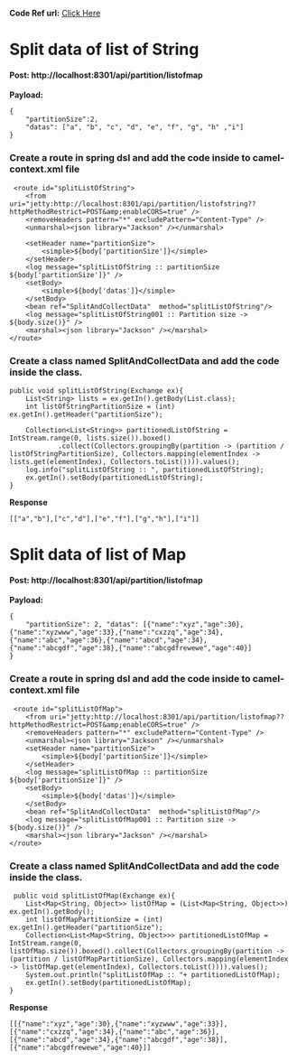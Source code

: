 
**Code Ref url:** <a href="https://github.com/ajeet-lab/springboot-camel-microservices/tree/master/DataSplitAndCollect" target="_blank" />Click Here</a>

# Split data of list of String
#### Post: http://localhost:8301/api/partition/listofmap
**Payload:**
```
{
    "partitionSize":2,
    "datas": ["a", "b", "c", "d", "e", "f", "g", "h" ,"i"]
}
```

### Create a route in spring dsl and add the code inside to camel-context.xml file
```
 <route id="splitListOfString">
    <from uri="jetty:http://localhost:8301/api/partition/listofstring??httpMethodRestrict=POST&amp;enableCORS=true" />
    <removeHeaders pattern="*" excludePattern="Content-Type" />
    <unmarshal><json library="Jackson" /></unmarshal>

    <setHeader name="partitionSize">
        <simple>${body['partitionSize']}</simple>
    </setHeader>
    <log message="splitListOfString :: partitionSize ${body['partitionSize']}" />
    <setBody>
        <simple>${body['datas']}</simple>
    </setBody>
    <bean ref="SplitAndCollectData"  method="splitListOfString"/>
    <log message="splitListOfString001 :: Partition size -> ${body.size()}" />
    <marshal><json library="Jackson" /></marshal>
</route>
```

### Create a class named SplitAndCollectData and add the code inside the class.
```
public void splitListOfString(Exchange ex){
    List<String> lists = ex.getIn().getBody(List.class);
    int listOfStringPartitionSize = (int) ex.getIn().getHeader("partitionSize");

    Collection<List<String>> partitionedListOfString = IntStream.range(0, lists.size()).boxed()
            .collect(Collectors.groupingBy(partition -> (partition / listOfStringPartitionSize), Collectors.mapping(elementIndex -> lists.get(elementIndex), Collectors.toList()))).values();
    log.info("splitListOfString :: ", partitionedListOfString);
    ex.getIn().setBody(partitionedListOfString);
}
```

**Response**
```
[["a","b"],["c","d"],["e","f"],["g","h"],["i"]]
```






# Split data of list of Map
#### Post: http://localhost:8301/api/partition/listofmap
**Payload:**
```
{
    "partitionSize": 2, "datas": [{"name":"xyz","age":30},{"name":"xyzwww","age":33},{"name":"cxzzq","age":34},{"name":"abc","age":36},{"name":"abcd","age":34},{"name":"abcgdf","age":38},{"name":"abcgdfrewewe","age":40}]
}
```

### Create a route in spring dsl and add the code inside to camel-context.xml file
```
 <route id="splitListOfMap">
    <from uri="jetty:http://localhost:8301/api/partition/listofmap??httpMethodRestrict=POST&amp;enableCORS=true" />
    <removeHeaders pattern="*" excludePattern="Content-Type" />
    <unmarshal><json library="Jackson" /></unmarshal>
    <setHeader name="partitionSize">
        <simple>${body['partitionSize']}</simple>
    </setHeader>
    <log message="splitListOfMap :: partitionSize ${body['partitionSize']}" />
    <setBody>
        <simple>${body['datas']}</simple>
    </setBody>
    <bean ref="SplitAndCollectData"  method="splitListOfMap"/>
    <log message="splitListOfMap001 :: Partition size -> ${body.size()}" />
    <marshal><json library="Jackson" /></marshal>
</route>
```

### Create a class named SplitAndCollectData and add the code inside the class.
```
 public void splitListOfMap(Exchange ex){
    List<Map<String, Object>> listOfMap = (List<Map<String, Object>>) ex.getIn().getBody();
    int listOfMapPartitionSize = (int) ex.getIn().getHeader("partitionSize");
    Collection<List<Map<String, Object>>> partitionedListOfMap = IntStream.range(0, listOfMap.size()).boxed().collect(Collectors.groupingBy(partition -> (partition / listOfMapPartitionSize), Collectors.mapping(elementIndex -> listOfMap.get(elementIndex), Collectors.toList()))).values();
    System.out.println("splitListOfMap :: "+ partitionedListOfMap);
    ex.getIn().setBody(partitionedListOfMap);
}
```

**Response**
```
[[{"name":"xyz","age":30},{"name":"xyzwww","age":33}],[{"name":"cxzzq","age":34},{"name":"abc","age":36}],[{"name":"abcd","age":34},{"name":"abcgdf","age":38}],[{"name":"abcgdfrewewe","age":40}]]
```